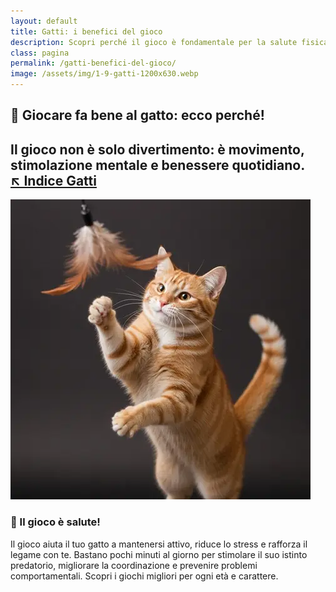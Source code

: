 ```yaml
---
layout: default
title: Gatti: i benefici del gioco
description: Scopri perché il gioco è fondamentale per la salute fisica e mentale del tuo gatto.
class: pagina
permalink: /gatti-benefici-del-gioco/
image: /assets/img/1-9-gatti-1200x630.webp
---
```


<main class="layout-wrapper">

<!-- 📝 INTRODUZIONE -->
<section class="intro">
  <h1 class="main-title-centered">🎯 Giocare fa bene al gatto: ecco perché!</h1>
  <h2 class="small-title">Il gioco non è solo divertimento: è movimento, stimolazione mentale e benessere quotidiano.<br>
    <a href="/index-tutto-gatti/" class="btn-indice" aria-label="Vai all’indice gatti">↖️ Indice Gatti</a>
  </h2>
</section>

<section class="square-grid">
  <div class="content-square">
    <img src="/assets/img/9-Gatti-Giochi-Sani-480.webp" alt="Gatto che gioca con una pallina in ambiente domestico">
    <h3>🧶 Il gioco è salute!</h3>
    <div class="description">
      Il gioco aiuta il tuo gatto a mantenersi attivo, riduce lo stress e rafforza il legame con te. Bastano pochi minuti al giorno per stimolare il suo istinto predatorio, migliorare la coordinazione e prevenire problemi comportamentali. Scopri i giochi migliori per ogni età e carattere.
    </div>
  </div>
</section>
